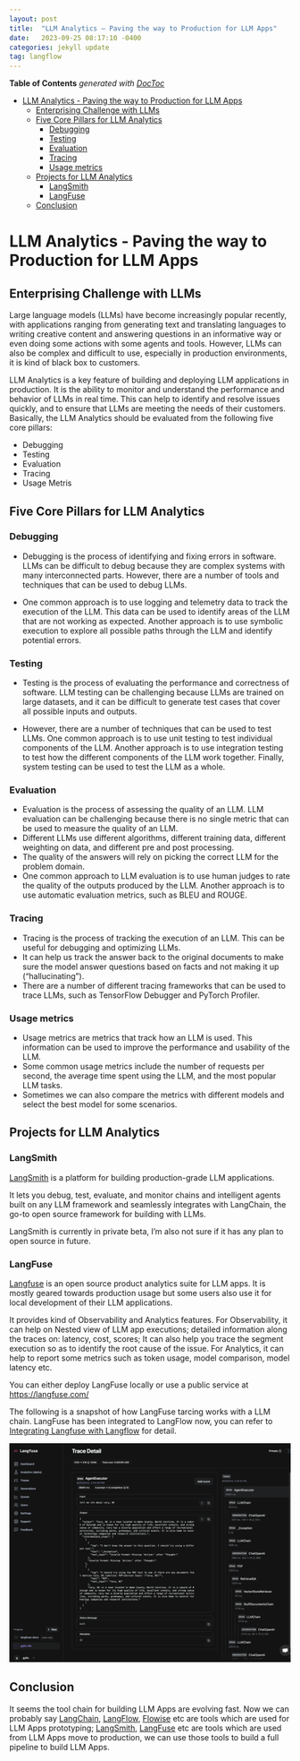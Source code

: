 ```yaml
---
layout: post
title:  "LLM Analytics — Paving the way to Production for LLM Apps"
date:   2023-09-25 08:17:10 -0400
categories: jekyll update
tag: langflow
---
```


<!-- START doctoc generated TOC please keep comment here to allow auto update -->
<!-- DON'T EDIT THIS SECTION, INSTEAD RE-RUN doctoc TO UPDATE -->
**Table of Contents**  *generated with [DocToc](https://github.com/thlorenz/doctoc)*

- [LLM Analytics - Paving the way to Production for LLM Apps](#llm-analytics---paving-the-way-to-production-for-llm-apps)
  - [Enterprising Challenge with LLMs](#enterprising-challenge-with-llms)
  - [Five Core Pillars for LLM Analytics](#five-core-pillars-for-llm-analytics)
    - [Debugging](#debugging)
    - [Testing](#testing)
    - [Evaluation](#evaluation)
    - [Tracing](#tracing)
    - [Usage metrics](#usage-metrics)
  - [Projects for LLM Analytics](#projects-for-llm-analytics)
    - [LangSmith](#langsmith)
    - [LangFuse](#langfuse)
  - [Conclusion](#conclusion)

<!-- END doctoc generated TOC please keep comment here to allow auto update -->

# LLM Analytics - Paving the way to Production for LLM Apps 

## Enterprising Challenge with LLMs

Large language models (LLMs) have become increasingly popular recently, with applications ranging from generating text and translating languages to writing creative content and answering questions in an informative way or even doing some actions with some agents and tools. However, LLMs can also be complex and difficult to use, especially in production environments, it is kind of black box to customers.

LLM Analytics is a key feature of building and deploying LLM applications in production. It is the ability to monitor and understand the performance and behavior of LLMs in real time. This can help to identify and resolve issues quickly, and to ensure that LLMs are meeting the needs of their customers. Basically, the LLM Analytics should be evaluated from the following five core pillars:

- Debugging
- Testing
- Evaluation
- Tracing
- Usage Metris

## Five Core Pillars for LLM Analytics

### Debugging

- Debugging is the process of identifying and fixing errors in software. LLMs can be difficult to debug because they are complex systems with many interconnected parts. However, there are a number of tools and techniques that can be used to debug LLMs.

- One common approach is to use logging and telemetry data to track the execution of the LLM. This data can be used to identify areas of the LLM that are not working as expected. Another approach is to use symbolic execution to explore all possible paths through the LLM and identify potential errors.

### Testing

- Testing is the process of evaluating the performance and correctness of software. LLM testing can be challenging because LLMs are trained on large datasets, and it can be difficult to generate test cases that cover all possible inputs and outputs.

- However, there are a number of techniques that can be used to test LLMs. One common approach is to use unit testing to test individual components of the LLM. Another approach is to use integration testing to test how the different components of the LLM work together. Finally, system testing can be used to test the LLM as a whole.

### Evaluation

- Evaluation is the process of assessing the quality of an LLM. LLM evaluation can be challenging because there is no single metric that can be used to measure the quality of an LLM.
- Different LLMs use different algorithms, different training data, different weighting on data, and different pre and post processing.
- The quality of the answers will rely on picking the correct LLM for the problem domain.
- One common approach to LLM evaluation is to use human judges to rate the quality of the outputs produced by the LLM. Another approach is to use automatic evaluation metrics, such as BLEU and ROUGE.

### Tracing

- Tracing is the process of tracking the execution of an LLM. This can be useful for debugging and optimizing LLMs.
- It can help us track the answer back to the original documents to make sure the model answer questions based on facts and not making it up (“hallucinating”).
- There are a number of different tracing frameworks that can be used to trace LLMs, such as TensorFlow Debugger and PyTorch Profiler.

### Usage metrics

- Usage metrics are metrics that track how an LLM is used. This information can be used to improve the performance and usability of the LLM.
- Some common usage metrics include the number of requests per second, the average time spent using the LLM, and the most popular LLM tasks.
- Sometimes we can also compare the metrics with different models and select the best model for some scenarios.

## Projects for LLM Analytics

### LangSmith

[LangSmith](https://docs.smith.langchain.com/) is a platform for building production-grade LLM applications.

It lets you debug, test, evaluate, and monitor chains and intelligent agents built on any LLM framework and seamlessly integrates with LangChain, the go-to open source framework for building with LLMs.

LangSmith is currently in private beta, I’m also not sure if it has any plan to open source in future.

### LangFuse

[Langfuse](https://langfuse.com/) is an open source product analytics suite for LLM apps. It is mostly geared towards production usage but some users also use it for local development of their LLM applications.

It provides kind of Observability and Analytics features. For Observability, it can help on Nested view of LLM app executions; detailed information along the traces on: latency, cost, scores; It can also help you trace the segment execution so as to identify the root cause of the issue. For Analytics, it can help to report some metrics such as token usage, model comparison, model latency etc.

You can either deploy LangFuse locally or use a public service at https://langfuse.com/

The following is a snapshot of how LangFuse tarcing works with a LLM chain. LangFuse has been integrated to LangFlow now, you can refer to [Integrating Langfuse with Langflow](https://docs.langflow.org/guides/langfuse_integration) for detail.

![image](/images/analytics/langfuse.png)

## Conclusion

It seems the tool chain for building LLM Apps are evolving fast. Now we can probably say [LangChain](https://python.langchain.com/docs/get_started/introduction), [LangFlow](https://www.langflow.org/), [Flowise](https://flowiseai.com/) etc are tools which are used for LLM Apps prototyping; [LangSmith](https://docs.smith.langchain.com/), [LangFuse](https://langfuse.com/) etc are tools which are used from LLM Apps move to production, we can use those tools to build a full pipeline to build LLM Apps.